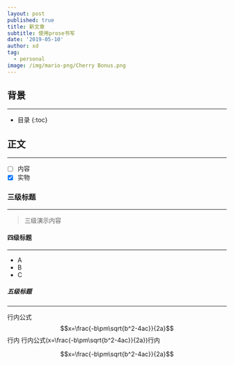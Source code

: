 ```yaml
---
layout: post
published: true
title: 新文章
subtitle: 使用prose书写
date: '2019-05-10'
author: xd
tag:
  - personal
image: /img/mario-png/Cherry Bonus.png
---
```

## 背景
---
* 目录
{:toc}
## 正文
------
- [ ] 内容
- [x] 实物

### 三级标题
------------
> 三级演示内容

#### 四级标题
---
- A
- B
- C

##### 五级标题
---


行内公式$$x=\frac{-b\pm\sqrt{b^2-4ac}}{2a}$$行内
行内公式\(x=\frac{-b\pm\sqrt{b^2-4ac}}{2a}\)行内

$$x=\frac{-b\pm\sqrt{b^2-4ac}}{2a}$$

